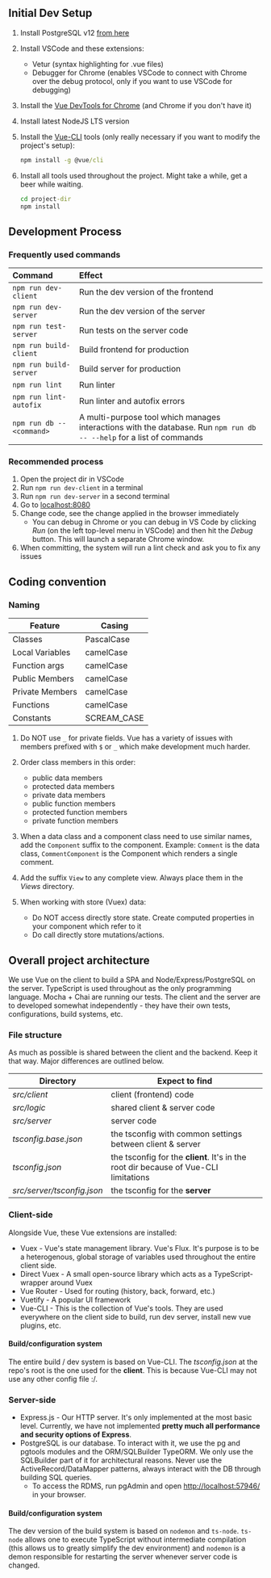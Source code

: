 ## Initial Dev Setup

1. Install PostgreSQL v12 [from here][postgre-download]
1. Install VSCode and these extensions:
    * Vetur (syntax highlighting for .vue files)
    * Debugger for Chrome (enables VSCode to connect with Chrome over the debug protocol, only if you want to use VSCode for debugging)
1. Install the [Vue DevTools for Chrome][vue-devtools] (and Chrome if you don't have it)
1. Install latest NodeJS LTS version
1. Install the [Vue-CLI][vue-cli] tools (only really necessary if you want to modify the project's setup):

    ```cmd
    npm install -g @vue/cli
    ```

1. Install all tools used throughout the project. Might take a while, get a beer while waiting.

    ```cmd
    cd project-dir
    npm install
    ```

## Development Process

### Frequently used commands

| Command | Effect |
| :------ | :----- |
| `npm run dev-client` | Run the dev version of the frontend |
| `npm run dev-server` | Run the dev version of the server |
| `npm run test-server` | Run tests on the server code |
| `npm run build-client` | Build frontend for production |
| `npm run build-server` | Build server for production |
| `npm run lint` | Run linter |
| `npm run lint-autofix` | Run linter and autofix errors |
| `npm run db -- <command>` | A multi-purpose tool which manages interactions with the database. Run `npm run db -- --help` for a list of commands |

### Recommended process

1. Open the project dir in VSCode
1. Run `npm run dev-client` in a terminal
1. Run `npm run dev-server` in a second terminal
1. Go to [localhost:8080](localhost:8080)
1. Change code, see the change applied in the browser immediately
    * You can debug in Chrome or you can debug in VS Code by clicking *Run* (on the left top-level menu in VSCode) and then hit the *Debug* button.
    This will launch a separate Chrome window.
1. When committing, the system will run a lint check and ask you to fix any issues

## Coding convention

### Naming

| Feature         | Casing      |
| --------------- | ----------- |
| Classes         | PascalCase  |
| Local Variables | camelCase   |
| Function args   | camelCase   |
| Public Members  | camelCase   |
| Private Members | camelCase   |
| Functions       | camelCase   |
| Constants       | SCREAM_CASE |

1. Do NOT use `_` for private fields. Vue has a variety of issues with members prefixed with `$` or `_` which make development much harder.
2. Order class members in this order:

    * public data members
    * protected data members
    * private data members
    * public function members
    * protected function members
    * private function members

3. When a data class and a component class need to use similar names, add the `Component` suffix to the component. Example:
`Comment` is the data class, `CommentComponent` is the Component which renders a single comment.
4. Add the suffix `View` to any complete view. Always place them in the *Views* directory.
5. When working with store (Vuex) data:
    * Do NOT access directly store state. Create computed properties in your component which refer to it
    * Do call directly store mutations/actions.

## Overall project architecture

We use Vue on the client to build a SPA and Node/Express/PostgreSQL on the server. TypeScript is used throughout as the only programming language.
Mocha + Chai are running our tests. The client and the server are to developed somewhat independently - they have their own tests, configurations, build systems, etc.

### File structure

As much as possible is shared between the client and the backend. Keep it that way. Major differences are outlined below.

| Directory                  | Expect to find    |
| -------------------------- | ----------- |
| *src/client*               | client (frontend) code  |
| *src/logic*                | shared client & server code   |
| *src/server*               | server code   |
| *tsconfig.base.json*       | the tsconfig with common settings between client & server   |
| *tsconfig.json*            | the tsconfig for the **client**. It's in the root dir because of Vue-CLI limitations   |
| *src/server/tsconfig.json* | the tsconfig for the **server**   |


### Client-side

Alongside Vue, these Vue extensions are installed:

* Vuex - Vue's state management library. Vue's Flux. It's purpose is to be a heterogenous, global storage of variables used throughout the entire client side.
* Direct Vuex - A small open-source library which acts as a TypeScript-wrapper around Vuex
* Vue Router - Used for routing (history, back, forward, etc.)
* Vuetify - A popular UI framework
* Vue-CLI - This is the collection of Vue's tools. They are used everywhere on the client side to build, run dev server, install new vue plugins, etc.

#### Build/configuration system

The entire build / dev system is based on Vue-CLI. The *tsconfig.json* at the repo's root is the one used for the **client**. This is because Vue-CLI may not use any other config file :/.

### Server-side

* Express.js - Our HTTP server. It's only implemented at the most basic level. Currently, we have not implemented **pretty much all performance and security options of Express**.
* PostgreSQL is our database. To interact with it, we use the pg and pgtools modules and the ORM/SQLBuilder TypeORM. We only use the SQLBuilder part of it for architectural reasons. Never use the ActiveRecord/DataMapper patterns, always interact with the DB through building SQL queries.
  * To access the RDMS, run pgAdmin and open [http://localhost:57946/](http://localhost:57946/) in your browser.

#### Build/configuration system

The dev version of the build system is based on `nodemon` and `ts-node`. `ts-node` allows one to execute TypeScript without intermediate compilation (this allows us to greatly simplify the dev environment) and `nodemon` is a demon responsible for restarting the server whenever server code is changed.

[postgre-download]: https://www.enterprisedb.com/downloads/postgres-postgresql-downloads
[vue-devtools]: https://chrome.google.com/webstore/detail/vuejs-devtools/nhdogjmejiglipccpnnnanhbledajbpd?hl=en
[vue-cli]: https://cli.vuejs.org/guide/
